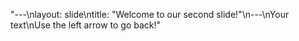 "---\nlayout: slide\ntitle: "Welcome to our second slide!"\n---\nYour text\nUse the left arrow to go back!" 
